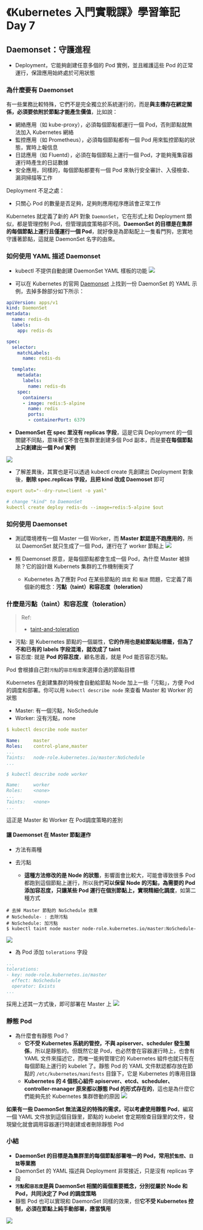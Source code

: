# 《Kubernetes 入門實戰課》學習筆記 Day 7

## Daemonset：守護進程

- Deployment，它能夠創建任意多個的 Pod 實例，並且維護這些 Pod 的正常運行，保證應用始終處於可用狀態

### 為什麼要有 Daemonset

有一些業務比較特殊，它們不是完全獨立於系統運行的，而是**與主機存在綁定關係，必須要依附於節點才能產生價值**，比如說：

- 網絡應用（如 kube-proxy），必須每個節點都運行一個 Pod，否則節點就無法加入 Kubernetes 網絡
- 監控應用（如 Prometheus），必須每個節點都有一個 Pod 用來監控節點的狀態，實時上報信息
- 日誌應用（如 Fluentd），必須在每個節點上運行一個 Pod，才能夠蒐集容器運行時產生的日誌數據
- 安全應用，同樣的，每個節點都要有一個 Pod 來執行安全審計、入侵檢查、漏洞掃描等工作

Deployment 不足之處：

- 只關心 Pod 的數量是否足夠，足夠則應用程序應該會正常工作

Kubernetes 就定義了新的 API 對象 `DaemonSet`，它在形式上和 Deployment 類似，都是管理控制 Pod，但管理調度策略卻不同。**DaemonSet 的目標是在集群的每個節點上運行且僅運行一個 Pod**，就好像是為節點配上一隻看門狗，忠實地守護著節點，這就是 DaemonSet 名字的由來。

### 如何使用 YAML 描述 Daemonset

- kubectl 不提供自動創建 DaemonSet YAML 樣板的功能
![](media/16743923319849/16743939332371.png)

- 可以在 Kubernetes 的官网 [Daemonset](https://kubernetes.io/zh/docs/concepts/workloads/controllers/daemonset/) 上找到一份 DaemonSet 的 YAML 示例，去掉多餘部分如下所示：
```yaml
apiVersion: apps/v1
kind: DaemonSet
metadata:
  name: redis-ds
  labels:
    app: redis-ds

spec:
  selector:
    matchLabels:
      name: redis-ds

  template:
    metadata:
      labels:
        name: redis-ds
    spec:
      containers:
      - image: redis:5-alpine
        name: redis
        ports:
        - containerPort: 6379
```

- **DaemonSet 在 spec 里沒有 replicas 字段**，這是它與 Deployment 的一個關鍵不同點，意味著它不會在集群里創建多個 Pod 副本，而是要**在每個節點上只創建出一個 Pod 實例**

![](media/16743923319849/16743941970502.jpg)

- 了解差異後，其實也是可以透過 kubectl create 先創建出 Deployment 對象後，**刪除 spec.replicas 字段，且把 kind 改成 Daemoset** 即可

```yaml
export out="--dry-run=client -o yaml"

# change "kind" to DaemonSet
kubectl create deploy redis-ds --image=redis:5-alpine $out
```

### 如何使用 Daemonset

- 測試環境裡有一個 Master 一個 Worker，而 **Master 默認是不跑應用的**，所以 DaemonSet 就只生成了一個 Pod，運行在了 worker 節點上
![](media/16743923319849/16743945827313.png)

- 照 Daemonset 原意，是每個節點都會生成一個 Pod，為什麼 Master 被排除？它的設計跟 Kubernets 集群的工作機制衝突了

    - Kubernetes 為了應對 Pod 在某些節點的 `調度` 和 `驅逐` 問題，它定義了兩個新的概念：**污點（taint）和容忍度（toleration）**

### 什麼是污點（taint）和容忍度（toleration）
> Ref:
> - [taint-and-toleration](https://kubernetes.io/zh/docs/concepts/scheduling-eviction/taint-and-toleration/)

- 污點: 是 Kubernetes 節點的一個屬性，**它的作用也是給節點貼標籤，但為了不和已有的 labels 字段混淆，就改成了 taint**
- 容忍度: 就是 **Pod 的容忍度**，顧名思義，就是 Pod 能否容忍污點。

Pod 會根據自己對`污點`的`容忍程度`來選擇合適的節點目標

Kubernetes 在創建集群的時候會自動給節點 Node 加上一些「污點」，方便 Pod 的調度和部署。你可以用 `kubectl describe node` 來查看 Master 和 Worker 的狀態

- Master: 有一個污點，NoSchedule
- Worker: 沒有污點，none

```yaml
$ kubectl describe node master

Name:     master
Roles:    control-plane,master
...
Taints:   node-role.kubernetes.io/master:NoSchedule
...

$ kubectl describe node worker

Name:     worker
Roles:    <none>
...
Taints:   <none>
...
```

這正是 Master 和 Worker 在 Pod調度策略的差別

#### 讓 Daemonset 在 Master 節點運作 

- 方法有兩種

- 去污點
    - **這種方法修改的是 Node 的狀態**，影響面會比較大，可能會導致很多 Pod 都跑到這個節點上運行，所以我們**可以保留 Node 的污點，為需要的 Pod 添加容忍度，只讓某些 Pod 運行在個別節點上，實現精細化調度**，如第二種方式
```shell
# 去掉 Master 節點的 NoSchedule 效果
# NoSchedule- : 去除污點
# NoSchedule: 加污點
$ kubectl taint node master node-role.kubernetes.io/master:NoSchedule-
```
![](media/16743923319849/16743954434975.png)

- 為 Pod 添加 `tolerations` 字段

```yaml
...
tolerations:
- key: node-role.kubernetes.io/master
  effect: NoSchedule
  operator: Exists
...
```

採用上述其一方式後，即可部署在 Master 上
![](media/16743923319849/16743957391912.png)

### 靜態 Pod

- 為什麼會有靜態 Pod？
    - **它不受 Kubernetes 系統的管控，不與 apiserver、scheduler 發生關係**，所以是靜態的。但既然它是 Pod，也必然會在容器運行時上，也會有 YAML 文件來描述它，而唯一能夠管理它的 Kubernetes 組件也就只有在每個節點上運行的 kubelet 了。靜態 Pod 的 YAML 文件默認都存放在節點的 `/etc/kubernetes/manifests` 目錄下，它是 Kubernetes 的專用目錄
    - **Kubernetes 的 4 個核心組件 apiserver、etcd、scheduler、controller-manager 原來都以靜態 Pod 的形式存在的**，這也是為什麼它們能夠先於 Kubernetes 集群啓動的原因
    ![](media/16743923319849/16743960195813.png)

**如果有一些 DaemonSet 無法滿足的特殊的需求，可以考慮使用靜態 Pod**，編寫一個 YAML 文件放到這個目錄里，節點的 kubelet 會定期檢查目錄里的文件，發現變化就會調用容器運行時創建或者刪除靜態 Pod

### 小結

- **DaemonSet 的目標是為集群里的每個節點部署唯一的 Pod，常用於`監控`、`日誌`等業務**
- DaemonSet 的 YAML 描述與 Deployment 非常接近，只是沒有 replicas 字段
- **`污點`和`容忍度`是與 DaemonSet 相關的兩個重要概念，分別從屬於 Node 和 Pod，共同決定了 Pod 的調度策略**
- 靜態 Pod 也可以實現和 DaemonSet 同樣的效果，但**它不受 Kubernetes 控制，必須在節點上純手動部署，應當慎用**

![](media/16743923319849/16743961924150.jpg)

